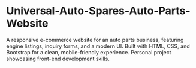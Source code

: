 # Universal-Auto-Spares-Auto-Parts-Website
A responsive e-commerce website for an auto parts business, featuring engine listings, inquiry forms, and a modern UI. Built with HTML, CSS, and Bootstrap for a clean, mobile-friendly experience. Personal project showcasing front-end development skills.
